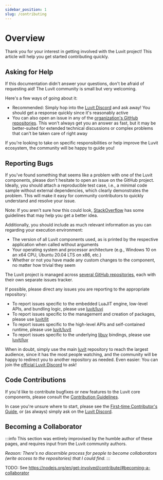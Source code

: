 ```yaml
---
sidebar_position: 1
slug: /contributing
---
```


# Overview

Thank you for your interest in getting involved with the Luvit project! This article will help you get started contributing quickly.

## Asking for Help

If this documentation didn't answer your questions, don't be afraid of requesting aid! The Luvit community is small but very welcoming.

Here's a few ways of going about it:

* Recommended: Simply hop into the [Luvit Discord](https://discord.gg/luvit) and ask away! You should get a response quickly since it's reasonably active
* You can also open an issue in any of the [organization's GitHub repositories](https://github.com/luvit/). This won't always get you an answer as fast, but it may be better-suited for extended technical discussions or complex problems that can't be taken care of right away

If you're looking to take on specific responsibilities or help improve the Luvit ecosystem, the community will be happy to guide you!

## Reporting Bugs

If you've found something that seems like a problem with one of the Luvit components, please don't hesitate to open an issue on the GitHub project. Ideally, you should attach a reproducible test case, i.e., a minimal code sample without external dependencies, which clearly demonstrates the problem. This will make it easy for community contributors to quickly understand and resolve your issue.

Note: If you aren't sure how this could look, [StackOverflow](https://stackoverflow.com/help/minimal-reproducible-example) has some guidelines that may help you get a better idea.

Additionally, you should include as much relevant information as you can regarding your execution environment:

* The version of all Luvit components used, as is printed by the respective application when called without arguments
* Your operating system and processor architecture (e.g., Windows 10 on an x64 CPU, Ubuntu 20.04 LTS on x86, etc.)
* Whether or not you have made any custom changes to the component, no matter how trivial they seem

The Luvit project is managed across [several GitHub repositories](https://github.com/luvit/), each with their own separate issues tracker.

If possible, please direct any issues you are reporting to the appropriate repository:

* To report issues specific to the embedded LuaJIT engine, low-level APIs, and bundling logic, please use [luvit/luvi](https://github.com/luvit/luvi)
* To report issues specific to the management and creation of packages, please use [luvit/lit](https://github.com/luvit/lit)
* To report issues specific to the high-level APIs and self-contained runtime, please use [luvit/luvit](https://github.com/luvit/luvit)
* To report issues specific to the underlying [libuv](https://docs.libuv.org/) bindings, please use [luvit/luv](https://github.com/luvit/luv)

When in doubt, simply use the main [luvit](https://github.com/luvit/luvit) repository to reach the largest audience, since it has the most people watching, and the community will be happy to redirect you to another repository as needed. Even easier: You can join the [official Luvit Discord](https://discord.gg/luvit) to ask!

## Code Contributions

If you'd like to contribute bugfixes or new features to the Luvit core components, please consult the [Contribution Guidelines](/contributing/guidelines).

In case you're unsure where to start, please see the [First-time Contributor's Guide](/docs/guides/how-to-start-contributing), or (as always) simply ask on the [Luvit Discord](https://discord.gg/luvit).

## Becoming a Collaborator

:::info
This section was entirely improvised by the humble author of these pages, and requires input from the Luvit community authors.

*Reason: There's no discernible process for people to become collaborators (write access to the repositories) that I could find.*
:::

TODO: See https://nodejs.org/en/get-involved/contribute/#becoming-a-collaborator